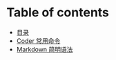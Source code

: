 # Table of contents

* [目录](README.md)
* [Coder 常用命令](coder-chang-yong-ming-ling.md)
* [Markdown 简明语法](markdown-jian-ming-yu-fa.md)

